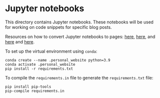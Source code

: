 # Jupyter notebooks

This directory contains Jupyter notebooks. These notebooks will be used for working on code snippets for specific blog posts.

Resources on how to convert Jupyter notebooks to pages: [here](https://www.kasimte.com/adding-and-including-jupyter-notebooks-as-jekyll-blog-posts), [here](https://www.linode.com/docs/guides/jupyter-notebook-on-jekyll/), and [here](https://cduvallet.github.io/posts/2018/03/ipython-notebooks-jekyll)
and [here](https://michaelwornow.net/2022/09/13/jupyter-notebook-to-markdown).

To set up the virtual environment using `conda`:

```{bash}
conda create --name .personal_website python=3.9
conda activate .personal_website
pip install -r requirements.txt
```

To compile the `requirements.in` file to generate the `requirements.txt` file:

```{bash}
pip install pip-tools
pip-compile requirements.in
```
